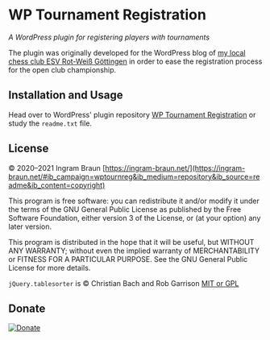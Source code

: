 # WP Tournament Registration

*A WordPress plugin for registering players with tournaments*

The plugin was originally developed for the WordPress blog of [my local chess club ESV Rot-Weiß Göttingen](https://schach-goettingen.de/) in order to ease the registration process for the open club championship.

## Installation and Usage

Head over to WordPress' plugin repository [WP Tournament Registration](https://wordpress.org/plugins/wp-tournament-registration/) or study the `readme.txt` file.

## License

© 2020–2021 Ingram Braun [https://ingram-braun.net/](https://ingram-braun.net/#ib_campaign=wptournreg&ib_medium=repository&ib_source=readme&ib_content=copyright)

This program is free software: you can redistribute it and/or modify it under the terms of the GNU General Public License as published by the Free Software Foundation, either version 3 of the License, or (at your option) any later version.

This program is distributed in the hope that it will be useful, but WITHOUT ANY WARRANTY; without even the implied warranty of MERCHANTABILITY or FITNESS FOR A PARTICULAR PURPOSE. See the GNU General Public License for more details.

`jQuery.tablesorter` is © Christian Bach and Rob Garrison [MIT or GPL](https://mottie.github.io/tablesorter/docs/)

## Donate

[![Donate](https://img.shields.io/badge/Donate-PayPal-green.svg)](https://www.paypal.com/cgi-bin/webscr?cmd=_s-xclick&hosted_button_id=N48W8ACSV6MMQ)